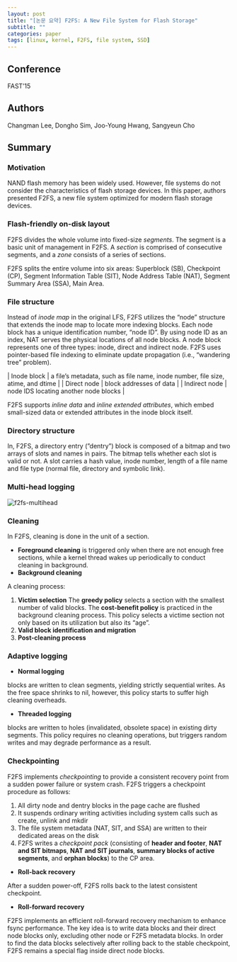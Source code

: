 ```yaml
---
layout: post
title: "[논문 요약] F2FS: A New File System for Flash Storage"
subtitle: ""
categories: paper
tags: [linux, kernel, F2FS, file system, SSD]
---
```


## Conference

FAST’15

## Authors

Changman Lee, Dongho Sim, Joo-Young Hwang, Sangyeun Cho

## Summary

### Motivation

NAND flash memory has been widely used. However, file systems do not consider the characteristics of flash storage devices. In this paper, authors presented F2FS, a new file system optimized for modern flash storage devices.

### Flash-friendly on-disk layout

F2FS divides the whole volume into fixed-size *segments*. The segment is a basic unit of management in F2FS. A *section* is comprised of consecutive segments, and a *zone* consists of a series of sections.

F2FS splits the entire volume into six areas: Superblock (SB), Checkpoint (CP), Segment Information Table (SIT), Node Address Table (NAT), Segment Summary Area (SSA), Main Area.

### File structure

Instead of *inode map* in the original LFS, F2FS utilizes the “node” structure that extends the inode map to locate more indexing blocks. Each node block has a unique identification number, “node ID”.  By using node ID as an index, NAT serves the physical locations of all node blocks. A node block represents one of three types: inode, direct and indirect node. F2FS uses pointer-based file indexing to eliminate update propagation (i.e., “wandering tree” problem).

| Inode block | a file’s metadata, such as file name, inode number, file size, atime, and dtime |
| Direct node | block addresses of data |
| Indirect node | node IDS locating another node blocks |

F2FS supports *inline data* and *inline extended attributes*, which embed small-sized data or extended attributes in the inode block itself.

### Directory structure

In, F2FS, a directory entry (”dentry”) block is composed of a bitmap and two arrays of slots and names in pairs. The bitmap tells whether each slot is valid or not. A slot carries a hash value, inode number, length of a file name and file type (normal file, directory and symbolic link).

### Multi-head logging

![f2fs-multihead](https://user-images.githubusercontent.com/57282971/185019915-b21f42e6-7256-41e6-a30b-4d8cd08ab3e7.png)

### Cleaning

In F2FS, cleaning is done in the unit of a section.

- **Foreground cleaning** is triggered only when there are not enough free sections, while a kernel thread wakes up periodically to conduct cleaning in background.
- **Background cleaning**

A cleaning process:

1. **Victim selection**
The **greedy policy** selects a section with the smallest number of valid blocks.
The **cost-benefit policy** is practiced in the background cleaning process. This policy selects a victime section not only based on its utilization but also its “age”.
2. **Valid block identification and migration**
3. **Post-cleaning process**

### Adaptive logging

- **Normal logging**

blocks are written to clean segments, yielding strictly sequential writes. As the free space shrinks to nil, however, this policy starts to suffer high cleaning overheads.

- **Threaded logging**

blocks are written to holes (invalidated, obsolete space) in existing dirty segments. This policy requires no cleaning operations, but triggers random writes and may degrade performance as a result.

### Checkpointing

F2FS implements *checkpointing* to provide a consistent recovery point from a sudden power failure or system crash. F2FS triggers a checkpoint procedure as follows:

1. All dirty node and dentry blocks in the page cache are flushed
2. It suspends ordinary writing activities including system calls such as create, unlink and mkdir
3. The file system metadata (NAT, SIT, and SSA) are written to their dedicated areas on the disk
4. F2FS writes a *checkpoint pack* (consisting of **header and footer**, **NAT and SIT bitmaps**, **NAT and SIT journals**, **summary blocks of active segments**, and **orphan blocks**) to the CP area.
- **Roll-back recovery**

After a sudden power-off, F2FS rolls back to the latest consistent checkpoint.

- **Roll-forward recovery**

F2FS implements an efficient roll-forward recovery mechanism to enhance fsync performance. The key idea is to write data blocks and their direct node blocks only, excluding other node or F2FS metadata blocks. In order to find the data blocks selectively after rolling back to the stable checkpoint, F2FS remains a special flag inside direct node blocks.
